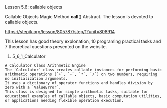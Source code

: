 Lesson 5.6: callable objects

Callable Objects
Magic Method **call**()
Abstract. The lesson is devoted to callable objects.

https://stepik.org/lesson/805787/step/1?unit=808914

This lesson has good theory explonation, 10 programing practical tasks and 7 theoretical questions presented on the website.

1. 5_6_1_Calculator

```
# Calculator Class Arithmetic Engine
The `Calculator` class creates callable instances for performing basic arithmetic operations (`+`, `-`, `*`, `/`) on two numbers, requiring no initialization arguments.
It uses a dictionary of operator functions and handles division by zero with a `ValueError`.
This class is designed for simple arithmetic tasks, suitable for educational examples of callable objects, basic computation utilities, or applications needing flexible operation execution.
```
